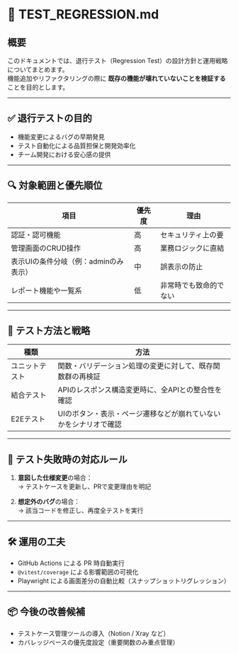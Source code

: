 # 🔁 TEST_REGRESSION.md

## 概要

このドキュメントでは、退行テスト（Regression Test）の設計方針と運用戦略についてまとめます。  
機能追加やリファクタリングの際に **既存の機能が壊れていないことを検証する** ことを目的とします。

---

## ✅ 退行テストの目的

- 機能変更によるバグの早期発見
- テスト自動化による品質担保と開発効率化
- チーム開発における安心感の提供

---

## 🔍 対象範囲と優先順位

| 項目                         | 優先度 | 理由                                             |
|------------------------------|--------|--------------------------------------------------|
| 認証・認可機能               | 高     | セキュリティ上の要                         |
| 管理画面のCRUD操作           | 高     | 業務ロジックに直結                             |
| 表示UIの条件分岐（例：adminのみ表示） | 中     | 誤表示の防止                                     |
| レポート機能や一覧系         | 低     | 非常時でも致命的でない                          |

---

## 🧪 テスト方法と戦略

| 種類         | 方法                                                                 |
|--------------|----------------------------------------------------------------------|
| ユニットテスト | 関数・バリデーション処理の変更に対して、既存関数群の再検証           |
| 結合テスト     | APIのレスポンス構造変更時に、全APIとの整合性を確認                    |
| E2Eテスト      | UIのボタン・表示・ページ遷移などが崩れていないかをシナリオで確認      |

---

## 🚨 テスト失敗時の対応ルール

1. **意図した仕様変更**の場合：  
   → テストケースを更新し、PRで変更理由を明記

2. **想定外のバグ**の場合：  
   → 該当コードを修正し、再度全テストを実行

---

## 🛠️ 運用の工夫

- GitHub Actions による PR 時自動実行
- `@vitest/coverage` による影響範囲の可視化
- Playwright による画面差分の自動比較（スナップショットリグレッション）

---

## 📦 今後の改善候補

- テストケース管理ツールの導入（Notion / Xray など）
- カバレッジベースの優先度設定（重要関数のみ重点管理）


